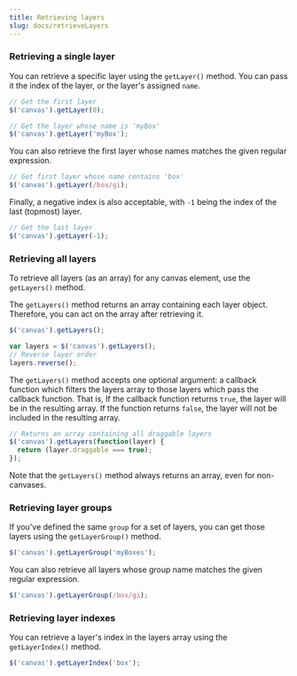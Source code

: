 ```yaml
---
title: Retrieving layers
slug: docs/retrieveLayers
---
```


### Retrieving a single layer

You can retrieve a specific layer using the `getLayer()` method. You can pass it the index of the layer, or the layer's assigned `name`.

```js
// Get the first layer
$('canvas').getLayer(0);
```

```js
// Get the layer whose name is 'myBox'
$('canvas').getLayer('myBox');
```

You can also retrieve the first layer whose names matches the given regular expression.

```js
// Get first layer whose name contains 'box'
$('canvas').getLayer(/box/gi);
```

Finally, a negative index is also acceptable, with `-1` being the index of the last (topmost) layer.

```js
// Get the last layer
$('canvas').getLayer(-1);
```

### Retrieving all layers

To retrieve all layers (as an array) for any canvas element, use the `getLayers()` method.

The `getLayers()` method returns an array containing each layer object. Therefore, you can act on the array after retrieving it.

```js
$('canvas').getLayers();
```

```js
var layers = $('canvas').getLayers();
// Reverse layer order
layers.reverse();
```

The `getLayers()` method accepts one optional argument: a callback function which filters the layers array to those layers which pass the callback function. That is, If the callback function returns `true`, the layer will be in the resulting array. If the function returns `false`, the layer will not be included in the resulting array.

```js
// Returns an array containing all draggable layers
$('canvas').getLayers(function(layer) {
  return (layer.draggable === true);
});
```

Note that the `getLayers()` method always returns an array, even for non-canvases.

### Retrieving layer groups

If you've defined the same `group` for a set of layers, you can get those layers using the `getLayerGroup()` method.

```js
$('canvas').getLayerGroup('myBoxes');
```

You can also retrieve all layers whose group name matches the given regular expression.

```js
$('canvas').getLayerGroup(/box/gi);
```

### Retrieving layer indexes

You can retrieve a layer's index in the layers array using the `getLayerIndex()` method.

```js
$('canvas').getLayerIndex('box');
```
